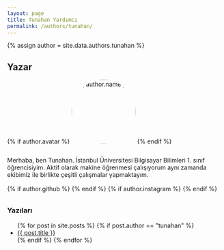 ```yaml
---
layout: page
title: Tunahan Yardımcı
permalink: /authors/tunahan/
---
```


{% assign author = site.data.authors.tunahan %}

<h2>Yazar</h2>

{% if author.avatar %}
  <img alt="{{ author.name }}" src="{{ author.avatar }}"  style="width:150px;border-radius:50%;margin-bottom:1rem;">
{% endif %}

<!-- BURASI CV / TANITIM ALANI -->
<p>
  Merhaba, ben Tunahan. İstanbul Üniversitesi Bilgisayar Bilimleri 1. sınıf öğrencisiyim.  
  Aktif olarak makine öğrenmesi çalışıyorum aynı zamanda ekibimiz ile birlikte çeşitli çalışmalar yapmaktayım.
</p>

<!-- Sosyal ikonlar -->
<div class="social-links" style="margin-top:1rem;">
  {% if author.github %}
    <a href="{{ author.github }}" target="_blank" title="GitHub">
      <i class="fab fa-github"></i>
    </a>
  {% endif %}
  {% if author.instagram %}
    <a href="{{ author.instagram }}" target="_blank" title="Instagram">
      <i class="fab fa-instagram"></i>
    </a>
  {% endif %}
</div>

<!-- Yazıları -->
<h3 style="margin-top: 2rem;">Yazıları</h3>
<ul>
  {% for post in site.posts %}
    {% if post.author == "tunahan" %}
      <li><a href="{{ post.url }}">{{ post.title }}</a></li>
    {% endif %}
  {% endfor %}
</ul>

